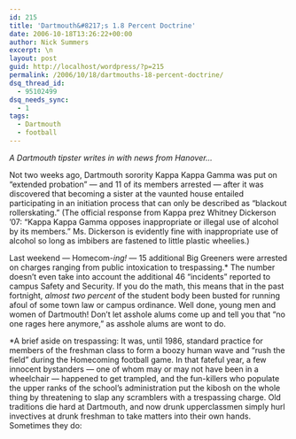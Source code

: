 ```yaml
---
id: 215
title: 'Dartmouth&#8217;s 1.8 Percent Doctrine'
date: 2006-10-18T13:26:22+00:00
author: Nick Summers
excerpt: \n
layout: post
guid: http://localhost/wordpress/?p=215
permalink: /2006/10/18/dartmouths-18-percent-doctrine/
dsq_thread_id:
  - 95102499
dsq_needs_sync:
  - 1
tags:
  - Dartmouth
  - football
---
```

_A Dartmouth tipster writes in with news from Hanover&#8230;_

Not two weeks ago, Dartmouth sorority Kappa Kappa Gamma was put on &#8220;extended probation&#8221; &#8212; and 11 of its members arrested &#8212; after it was discovered that becoming a sister at the vaunted house entailed participating in an initiation process that can only be described as &#8220;blackout rollerskating.&#8221; (The official response from Kappa prez Whitney Dickerson &#8217;07: &#8220;Kappa Kappa Gamma opposes inappropriate or illegal use of alcohol by its members.&#8221; Ms. Dickerson is evidently fine with inappropriate use of alcohol so long as imbibers are fastened to little plastic wheelies.)

Last weekend &#8212; Homecom-_ing!_ &#8212; 15 additional Big Greeners were arrested on charges ranging from public intoxication to trespassing.* The number doesn&#8217;t even take into account the additional 46 &#8220;incidents&#8221; reported to campus Safety and Security. If you do the math, this means that in the past fortnight, _almost two percent_ of the student body been busted for running afoul of some town law or campus ordinance. Well done, young men and women of Dartmouth! Don&#8217;t let asshole alums come up and tell you that &#8220;no one rages here anymore,&#8221; as asshole alums are wont to do.

*A brief aside on trespassing: It was, until 1986, standard practice for members of the freshman class to form a boozy human wave and &#8220;rush the field&#8221; during the Homecoming football game. In that fateful year, a few innocent bystanders &#8212; one of whom may or may not have been in a wheelchair &#8212; happened to get trampled, and the fun-killers who populate the upper ranks of the school&#8217;s administration put the kibosh on the whole thing by threatening to slap any scramblers with a trespassing charge. Old traditions die hard at Dartmouth, and now drunk upperclassmen simply hurl invectives at drunk freshman to take matters into their own hands. Sometimes they do: